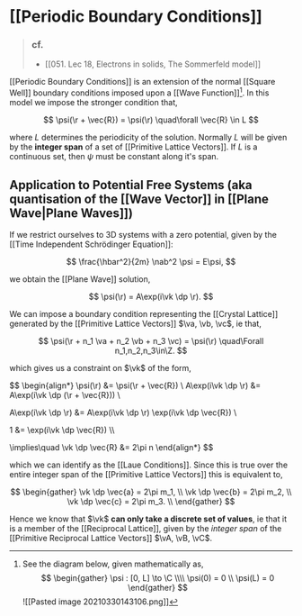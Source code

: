 # [[Periodic Boundary Conditions]]

> ### cf.
> - [[051. Lec 18, Electrons in solids, The Sommerfeld model]]

[[Periodic Boundary Conditions]] is an extension of the normal [[Square Well]] boundary conditions imposed upon a [[Wave Function]][^1]. In this model we impose the stronger condition that,

$$
\psi(\r + \vec{R}) = \psi(\r) \quad\forall \vec{R} \in L
$$

where $L$ determines the periodicity of the solution. Normally $L$ will be given by the **integer span** of a set of [[Primitive Lattice Vectors]]. If $L$ is a continuous set, then $\psi$ must be constant along it's span.

[^1]: See the diagram below, given mathematically as,
	$$ \begin{gather}
	\psi : [0, L] \to \C \\\\
	\psi(0) = 0 \\
	\psi(L) = 0
	\end{gather} $$
	![[Pasted image 20210330143106.png]]

## Application to Potential Free Systems (aka quantisation of the [[Wave Vector]]  in [[Plane Wave|Plane Waves]])

If we restrict ourselves to 3D systems with a zero potential, given by the [[Time Independent Schrödinger Equation]]:

$$
\frac{\hbar^2}{2m} \nab^2 \psi = E\psi,
$$

we obtain the [[Plane Wave]] solution,

$$
\psi(\r) = A\exp(i\vk \dp \r).
$$

We can impose a boundary condition representing the [[Crystal Lattice]] generated by the [[Primitive Lattice Vectors]] $\va, \vb, \vc$, ie that,

$$
\psi(\r + n_1 \va + n_2 \vb + n_3 \vc) = \psi(\r) \quad\Forall n_1,n_2,n_3\in\Z.
$$

which gives us a constraint on $\vk$ of the form,

$$
\begin{align*}
\psi(\r) &= \psi(\r + \vec{R}) \\
A\exp(i\vk \dp \r) &= A\exp(i\vk \dp (\r + \vec{R})) \\

A\exp(i\vk \dp \r) &= 
A\exp(i\vk \dp \r)
 \exp(i\vk \dp \vec{R}) \\

1 &= \exp(i\vk \dp \vec{R}) \\\\

\implies\quad
\vk \dp \vec{R} &=  2\pi n
\end{align*}
$$

which we can identify as the [[Laue Conditions]]. Since this is true over the entire integer span of the [[Primitive Lattice Vectors]] this is equivalent to,

$$
\begin{gather}
\vk \dp \vec{a} = 2\pi m_1, \\
\vk \dp \vec{b} = 2\pi m_2, \\
\vk \dp \vec{c} = 2\pi m_3. \\
\end{gather}
$$

Hence we know that $\vk$ **can only take a discrete set of values**, ie that it is a member of the [[Reciprocal Lattice]], given by the *integer span* of the [[Primitive Reciprocal Lattice Vectors]] $\vA, \vB, \vC$.